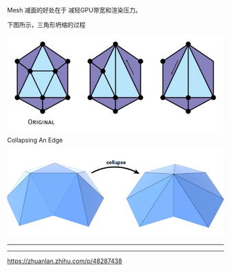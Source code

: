 Mesh 减面的好处在于 减轻GPU带宽和渲染压力。

下图所示，三角形坍缩的过程





![](../pic.res/2022-03-01-21-36-33.png)


Collapsing An Edge

![](../99.res/pic/20221209223642.png)  

---

------

https://zhuanlan.zhihu.com/p/48287438

